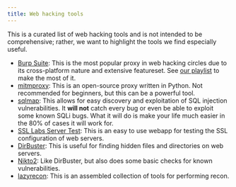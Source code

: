 ```yaml
---
title: Web hacking tools
---
```


This is a curated list of web hacking tools and is not intended to be comprehensive; rather, we want to highlight the tools we find especially useful.

<ul>
	<li><a href="https://portswigger.net/burp">Burp Suite</a>: This is the most popular proxy in web hacking circles due to its cross-platform nature and extensive featureset. See <a href="playlists/burp_suite">our playlist</a> to make the most of it.</li>
	<li><a href="https://mitmproxy.org/">mitmproxy</a>: This is an open-source proxy written in Python.  Not recommended for beginners, but this can be a powerful tool.</li>
	<li><a href="http://sqlmap.org/">sqlmap</a>: This allows for easy discovery and exploitation of SQL injection vulnerabilities. It <b>will not</b> catch every bug or even be able to exploit some known SQLi bugs. What it will do is make your life much easier in the 80% of cases it will work for.</li>
	<li><a href="https://www.ssllabs.com/ssltest/">SSL Labs Server Test</a>: This is an easy to use webapp for testing the SSL configuration of web servers.</li>
	<li><a href="https://www.owasp.org/index.php/Category:OWASP_DirBuster_Project">DirBuster</a>: This is useful for finding hidden files and directories on web servers.</li>
	<li><a href="https://cirt.net/Nikto2">Nikto2</a>: Like DirBuster, but also does some basic checks for known vulnerabilities.</li>
	<li><a href="https://github.com/nahamsec/lazyrecon">lazyrecon</a>: This is an assembled collection of tools for performing recon.</li>
</ul>
